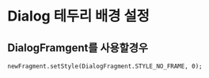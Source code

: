 # Dialog 테두리 배경 설정

## DialogFramgent를 사용할경우

```text
newFragment.setStyle(DialogFragment.STYLE_NO_FRAME, 0);
```

